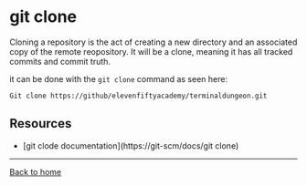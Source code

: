# git clone

Cloning a repository is the act of creating a new directory and an associated copy of the remote reopository. It will be a clone, meaning it has all tracked commits and commit truth.

it can be done with the `git clone` command as seen here:
```
Git clone https://github/elevenfiftyacademy/terminaldungeon.git
```
## Resources
- [git clode documentation](https://git-scm/docs/git clone)
---
[Back to home](../README.md)